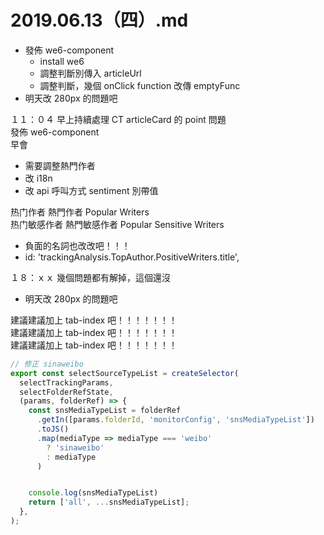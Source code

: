 # 2019.06.13（四）.md

- 發佈 we6-component
  - install we6
  - 調整判斷別傳入 articleUrl
  - 調整判斷，幾個 onClick function 改傳 emptyFunc
- 明天改 280px 的問題吧

１１：０４ 早上持續處理 CT articleCard 的 point 問題  
發佈 we6-component  
早會  
- 需要調整熱門作者
 - 改 i18n
 - 改 api 呼叫方式 sentiment 別帶值


热门作者	熱門作者	Popular Writers  
热门敏感作者	熱門敏感作者	Popular Sensitive Writers  

- 負面的名詞也改改吧！！！
- id: 'trackingAnalysis.TopAuthor.PositiveWriters.title',


１８：ｘｘ 幾個問題都有解掉，這個還沒
- 明天改 280px 的問題吧


建議建議加上 tab-index 吧！！！！！！！  
建議建議加上 tab-index 吧！！！！！！！  
建議建議加上 tab-index 吧！！！！！！！  

```js
// 修正 sinaweibo
export const selectSourceTypeList = createSelector(
  selectTrackingParams,
  selectFolderRefState,
  (params, folderRef) => {
    const snsMediaTypeList = folderRef
      .getIn([params.folderId, 'monitorConfig', 'snsMediaTypeList'])
      .toJS()
      .map(mediaType => mediaType === 'weibo'
        ? 'sinaweibo'
        : mediaType
      )


    console.log(snsMediaTypeList)
    return ['all', ...snsMediaTypeList];
  },
);
```
